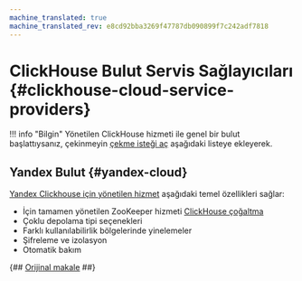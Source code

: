 ```yaml
---
machine_translated: true
machine_translated_rev: e8cd92bba3269f47787db090899f7c242adf7818
---
```


# ClickHouse Bulut Servis Sağlayıcıları {#clickhouse-cloud-service-providers}

!!! info "Bilgin"
    Yönetilen ClickHouse hizmeti ile genel bir bulut başlattıysanız, çekinmeyin [çekme isteği aç](https://github.com/ClickHouse/ClickHouse/edit/master/docs/en/commercial/cloud.md) aşağıdaki listeye ekleyerek.

## Yandex Bulut {#yandex-cloud}

[Yandex Clickhouse için yönetilen hizmet](https://cloud.yandex.com/services/managed-clickhouse?utm_source=referrals&utm_medium=clickhouseofficialsite&utm_campaign=link3) aşağıdaki temel özellikleri sağlar:

-   İçin tamamen yönetilen ZooKeeper hizmeti [ClickHouse çoğaltma](../engines/table-engines/mergetree-family/replication.md)
-   Çoklu depolama tipi seçenekleri
-   Farklı kullanılabilirlik bölgelerinde yinelemeler
-   Şifreleme ve izolasyon
-   Otomatik bakım

{## [Orijinal makale](https://clickhouse.tech/docs/en/commercial/cloud/) ##}
